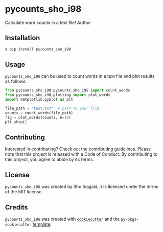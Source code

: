# pycounts_sho_i98

Calculate word counts in a text file!
Author

## Installation

```bash
$ pip install pycounts_sho_i98
```

## Usage

`pycounts_sho_i98` can be used to count words in a text file and plot results
as follows:

```python
from pycounts_sho_i98.pycounts_sho_i98 import count_words
from pycounts_sho_i98.plotting import plot_words
import matplotlib.pyplot as plt

file_path = "test.txt"  # path to your file
counts = count_words(file_path)
fig = plot_words(counts, n=10)
plt.show()
```

## Contributing

Interested in contributing? Check out the contributing guidelines. Please note that this project is released with a Code of Conduct. By contributing to this project, you agree to abide by its terms.

## License

`pycounts_sho_i98` was created by Sho Inagaki. It is licensed under the terms of the MIT license.

## Credits

`pycounts_sho_i98` was created with [`cookiecutter`](https://cookiecutter.readthedocs.io/en/latest/) and the `py-pkgs-cookiecutter` [template](https://github.com/py-pkgs/py-pkgs-cookiecutter).
